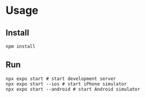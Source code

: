 # Usage

## Install

```shell
npm install
```

## Run

```shell
npx expo start # start development server
npx expo start --ios # start iPhone simulator
npx expo start --android # start Android simulator
```
